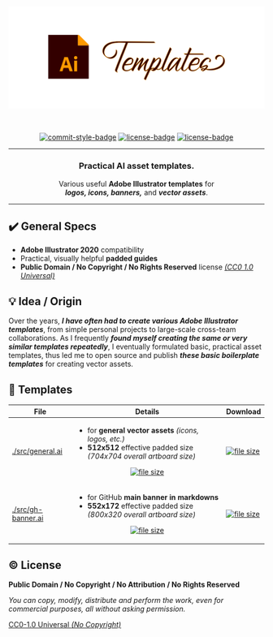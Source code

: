 <!-- Banner -->
<p align="center">  
  <picture>
    <img alt="stylized AI templates banner" src="media/banner.svg" width="800" />
  </picture>  
</p>

<br />

<!-- Badges - 1st row -->
<p align="center">
  <!-- Commit style badge -->
  <a href="https://github.com/semantic-release/semantic-release/blob/master/CONTRIBUTING.md#commit-message-guidelines"><img src="https://img.shields.io/badge/Commits-Conventional_Commits-EF7B4D.svg?logo=git&logoColor=white" alt="commit-style-badge"></a>  
  <!-- License badge -->
  <a href="https://github.com/richrdkng/adobe-illustrator-templates/blob/main/LICENSE"><img src="https://img.shields.io/badge/Public Domain-No Rights Reserved-brightgreen.svg?logo=creativecommons&logoColor=white" alt="license-badge"></a>    
  <!-- License badge -->
  <a href="https://github.com/richrdkng/adobe-illustrator-templates/blob/main/LICENSE"><img src="https://img.shields.io/badge/Creative Commons-CC0--1.0-brightgreen.svg?logo=creativecommons&logoColor=white" alt="license-badge"></a>    
</p>

---

<h3 align="center">
  Practical AI asset templates.
</h3>

<p align="center">
  Various useful <b>Adobe Illustrator templates</b> for <br/>
  <b><i>logos, icons, banners,</i></b> and <b><i>vector assets</i></b>.
</p>

---

## ✔️ General Specs

- **Adobe Illustrator 2020** compatibility
- Practical, visually helpful **padded guides**
- **Public Domain / No Copyright / No Rights Reserved** license [*(CC0 1.0 Universal)*](https://creativecommons.org/publicdomain/zero/1.0)


## 💡 Idea / Origin

Over the years, ***I have often had to create various Adobe Illustrator 
templates***, from simple personal projects to large-scale cross-team 
collaborations. As I frequently ***found myself creating the same or very 
similar templates repeatedly***, I eventually formulated basic, practical 
asset templates, thus led me to open source and publish 
***these basic boilerplate templates*** for creating vector assets.

## 📁 Templates

<table>
  <thead>
    <tr>
      <th>File</th>
      <th>Details</th>
      <th>Download</th>
    </tr>
  </thead>
  <tbody>
    <!-- general -->
    <tr>
      <td>
        <a href="https://github.com/richrdkng/adobe-illustrator-templates/blob/main/src/general.ai">./src/general.ai</a>
      </td>
      <td>         
        <ul>
          <li>for <b>general vector assets</b> <i>(icons, logos, etc.)</i></li>
          <li><b>512x512</b> effective padded size <i>(704x704 overall artboard size)</i></li>          
        </ul>
        <p align="center">
          <a href="https://raw.githubusercontent.com/richrdkng/adobe-illustrator-templates/main/media/general-screenshot.jpg">
          <img alt="file size" src="https://img.shields.io/badge/screenshot-screenshot-29AB87?style=for-the-badge&label=view&logo=searxng&logoColor=white" />
        </a>        
        </p>        
      </td>
      <td>
        <a href="https://raw.githubusercontent.com/richrdkng/adobe-illustrator-templates/main/src/general.ai">
          <img alt="file size" src="https://img.shields.io/github/size/richrdkng/adobe-illustrator-templates/src%2Fgeneral.ai?style=for-the-badge&color=29AB87&logo=dpd&logoColor=white&label=Download" />
        </a>        
      </td>
    </tr>    
    <!-- gh-banner -->
    <tr>
      <td>
        <a href="https://github.com/richrdkng/adobe-illustrator-templates/blob/main/src/gh-banner.ai">./src/gh-banner.ai</a>
      </td>
      <td>         
        <ul>
          <li>for GitHub <b>main banner in markdowns</b></li>
          <li><b>552x172</b> effective padded size <i>(800x320 overall artboard size)</i></li>          
        </ul>
        <p align="center">
          <a href="https://raw.githubusercontent.com/richrdkng/adobe-illustrator-templates/main/media/gh-banner-screenshot.jpg">
            <img alt="file size" src="https://img.shields.io/badge/screenshot-screenshot-29AB87?style=for-the-badge&label=view&logo=searxng&logoColor=white" />
          </a>
        </p>
      </td>
      <td>
        <a href="https://raw.githubusercontent.com/richrdkng/adobe-illustrator-templates/main/src/gh-banner.ai">
          <img alt="file size" src="https://img.shields.io/github/size/richrdkng/adobe-illustrator-templates/src%2Fgh-banner.ai?style=for-the-badge&color=29AB87&logo=dpd&logoColor=white&label=Download" />
        </a>        
      </td>
    </tr>
  </tbody>
</table>

## ©️ License

**Public Domain / No Copyright / No Attribution / No Rights Reserved**

*You can copy, modify, distribute and perform the work, 
even for commercial purposes, all without asking permission.*

[CC0-1.0 Universal *(No Copyright)*][url-license]

<!--- References =============================================================================== -->

<!--- URLs -->
[url-website]: https://www.richrdkng.com
[url-license]: https://github.com/richrdkng/adobe-illustrator-templates/blob/main/LICENSE
